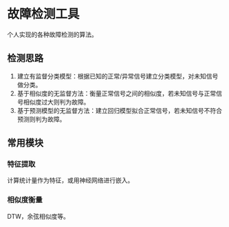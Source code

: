 # 故障检测工具

个人实现的各种故障检测的算法。

## 检测思路

1. 建立有监督分类模型：根据已知的正常/异常信号建立分类模型，对未知信号做分类。
1. 基于相似度的无监督方法：衡量正常信号之间的相似度，若未知信号与正常信号相似度过大则判为故障。
1. 基于预测模型的无监督方法：建立回归模型拟合正常信号，若未知信号不符合预测则判为故障。

## 常用模块

### 特征提取

计算统计量作为特征，或用神经网络进行嵌入。

### 相似度衡量

DTW，余弦相似度等。
